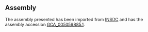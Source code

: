 
Assembly
--------

The assembly presented has been imported from 
[INSDC](http://www.insdc.org) and has the assembly accession
[GCA\_005059885.1](http://www.ebi.ac.uk/ena/data/view/GCA_005059885.1).

